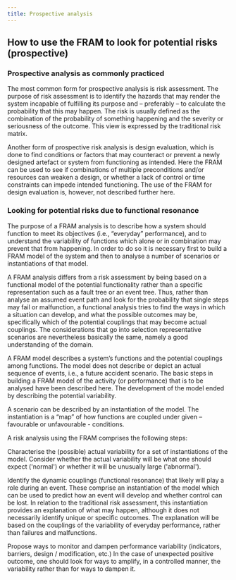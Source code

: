 ```yaml
---
title: Prospective analysis
---
```


## How to use the FRAM to look for potential risks (prospective)

### Prospective analysis as commonly practiced
The most common form for prospective analysis is risk assessment. The purpose of risk assessment is to identify the hazards that may render the system incapable of fulfilling its purpose and – preferably – to calculate the probability that this may happen. The risk is usually defined as the combination of the probability of something happening and the severity or seriousness of the outcome. This view is expressed by the traditional risk matrix.

Another form of prospective risk analysis is design evaluation, which is done to find conditions or factors that may counteract or prevent a newly designed artefact or system from functioning as intended. Here the FRAM can be used to see if combinations of multiple preconditions and/or resources can weaken a design, or whether a lack of control or time constraints can impede intended functioning. The use of the FRAM for design evaluation is, however, not described further here.

### Looking for potential risks due to functional resonance
The purpose of a FRAM analysis is to describe how a system should function to meet its objectives (i.e., “everyday” performance), and to understand the variability of functions which alone or in combination may prevent that from happening. In order to do so it is necessary first to build a FRAM model of the system and then to analyse a number of scenarios or instantiations of that model.

A FRAM analysis differs from a risk assessment by being based on a functional model of the potential functionality rather than a specific representation such as a fault tree or an event tree. Thus, rather than analyse an assumed event path and look for the probability that single steps may fail or malfunction, a functional analysis tries to find the ways in which a situation can develop, and what the possible outcomes may be, specifically which of the potential couplings that may become actual couplings. The considerations that go into selection representative scenarios are nevertheless basically the same, namely a good understanding of the domain.

A FRAM model describes a system’s functions and the potential couplings among functions. The model does not describe or depict an actual sequence of events, i.e., a future accident scenario. The basic steps in building a FRAM model of the activity (or performance) that is to be analysed have been described here. The development of the model ended by describing the potential variability.

A scenario can be described by an instantiation of the model. The instantiation is a “map” of how functions are coupled under given – favourable or unfavourable - conditions.

A risk analysis using the FRAM comprises the following steps:

Characterise the (possible) actual variability for a set of instantiations of the model. Consider whether the actual variability will be what one should expect ('normal') or whether it will be unusually large ('abnormal').

Identify the dynamic couplings (functional resonance) that likely will play a role during an event. These comprise an instantiation of the model which can be used to predict how an event will develop and whether control can be lost. In relation to the traditional risk assessment, this instantiation provides an explanation of what may happen, although it does not necessarily identify unique or specific outcomes. The explanation will be based on the couplings of the variability of everyday performance, rather than failures and malfunctions.

Propose ways to monitor and dampen performance variability (indicators, barriers, design / modification, etc.) In the case of unexpected positive outcome, one should look for ways to amplify, in a controlled manner, the variability rather than for ways to dampen it.